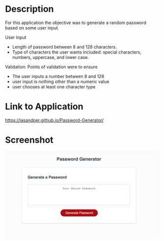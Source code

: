 # Description

For this application the objective was to generate a random password based on some user input. 

User Input
- Length of password between 8 and 128 characters.
- Type of characters the user wants included: special characters, numbers, uppercase, and lower case.

Validation: Points of validation were to ensure 
- The user inputs a number between 8 and 128
- user input is nothing other than a numeric value
- user chooses at least one character type

# Link to Application

https://jasandper.github.io/Password-Generator/

# Screenshot

![Finished App](screenshot.png)

